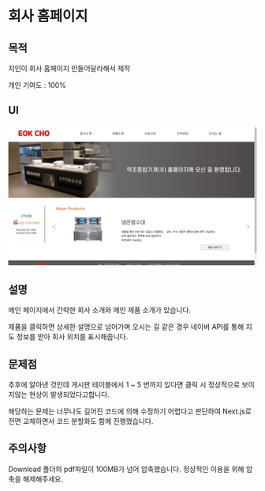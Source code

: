 # 회사 홈페이지

## 목적

지인이 회사 홈페이지 만들어달라해서 제작

개인 기여도 : 100%

## UI
![ECGM](https://github.com/seungwoo505/ECGM-Project/blob/main/mainScreen.png)

## 설명

메인 페이지에서 간략한 회사 소개와 메인 제품 소개가 있습니다.

제품을 클릭하면 상세한 설명으로 넘어가며 오시는 길 같은 경우 네이버 API를 통해 지도 정보를 받아 회사 위치를 표시해줍니다.

## 문제점

추후에 알아낸 것인데 게시판 테이블에서 1 ~ 5 번까지 있다면 클릭 시 정상적으로 보이지않는 현상이 발생되었다고합니다.

해당하는 문제는 너무나도 길어진 코드에 의해 수정하기 어렵다고 판단하여 Next.js로 전면 교체하면서 코드 분할화도 함께 진행했습니다.

## 주의사항

Download 폴더의 pdf파일이 100MB가 넘어 압축했습니다. 정상적인 이용을 위해 압축을 해제해주세요.
